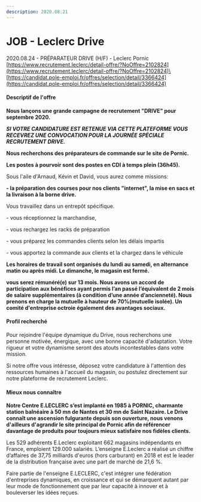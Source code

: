 ```yaml
---
description: 2020.08.21
---
```


# JOB - Leclerc Drive

2020.08.24 - PRÉPARATEUR DRIVE (H/F) - Leclerc Pornic\
[https://www.recrutement.leclerc/detail-offre/?NoOffre=2102824](https://www.recrutement.leclerc/detail-offre/?NoOffre=2102824)\
[https://candidat.pole-emploi.fr/offres/selection/detail/3366424](https://candidat.pole-emploi.fr/offres/selection/detail/3366424)

#### Descriptif de l'offre

**Nous lançons une grande campagne de recrutement "DRIVE" pour septembre 2020.**

_**SI VOTRE CANDIDATURE EST RETENUE VIA CETTE PLATEFORME VOUS RECEVREZ UNE CONVOCATION POUR LA JOURNÉE SPÉCIALE RECRUTEMENT DRIVE.**_

**Nous recherchons des préparateurs de commande sur le site de Pornic.**

**Les postes à pourvoir sont des postes en CDI à temps plein (36h45).**

Sous l'aile d'Arnaud, Kévin et David, vous aurez comme missions:

**- la préparation des courses pour nos clients "internet", la mise en sacs et la livraison à la borne drive.**

Vous travaillez dans un entrepôt spécifique.

\-          vous réceptionnez la marchandise,

\-          vous rechargez les racks de préparation

\-          vous préparez les commandes clients selon les délais impartis

\-          vous apportez la commande aux clients et la chargez dans le véhicule

**Les horaires de travail sont organisés du lundi au samedi, en alternance matin ou après midi. Le dimanche, le magasin est fermé.**

**vous serez rémunéré(e) sur 13 mois. Nous avons un accord de participation aux bénéfices ayant permis l’an passé l’équivalent de 2 mois de salaire supplémentaires (à condition d’une année d’ancienneté). Nous prenons en charge la mutuelle à hauteur de 70%(mutuelle isolée). Un comité d'entreprise octroie également des avantages sociaux.**

#### Profil recherché

Pour rejoindre l'équipe dynamique du Drive, nous recherchons une personne motivée, énergique, avec une bonne capacité d'adaptation. Votre rigueur et votre dynamisme seront des atouts incontestables dans votre mission.

Si notre offre vous intéresse, déposez votre candidature à l'attention des ressources humaines à l'accueil du magasin, ou postulez directement sur notre plateforme de recrutement Leclerc.

#### Mieux nous connaître

**Notre Centre E.LECLERC s’est implanté en 1985 à PORNIC, charmante station balnéaire à 50 mn de Nantes et 30 mn de Saint Nazaire. Le Drive connaît une ascension fulgurante depuis son ouverture, nous venons d'ailleurs d'agrandir le site principal de Pornic afin de référencer davantage de produits pour toujours mieux satisfaire nos fidèles clients.**

Les 529 adhérents E.Leclerc exploitant 662 magasins indépendants en France, emploient 129.000 salariés. L’enseigne E.Leclerc a réalisé un chiffre d’affaires de 37,75 milliards d'euros (hors carburant) en 2018 et est le leader de la distribution française avec une part de marché de 21,6 %.

Faire partie de l'enseigne E.LECLERC, c'est intégrer une fédération d'entreprises dynamiques, en croissance et qui se démarquent autant par leur mode de fonctionnement que par leur capacité à innover et à bouleverser les idées reçues.&#x20;
